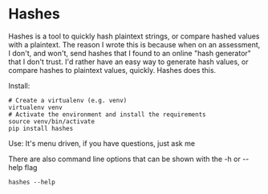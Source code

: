 Hashes
======

Hashes is a tool to quickly hash plaintext strings, or compare hashed values with a plaintext. The reason I wrote this is because when on an assessment, I don't, and won't, send hashes that I found to an online "hash generator" that I don't trust.  I'd rather have an easy way to generate hash values, or compare hashes to plaintext values, quickly.  Hashes does this.

Install:

```
# Create a virtualenv (e.g. venv)
virtualenv venv
# Activate the environment and install the requirements
source venv/bin/activate
pip install hashes
```

Use:
It's menu driven, if you have questions, just ask me

There are also command line options that can be shown with the -h or --help flag
```
hashes --help
```
